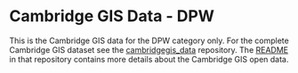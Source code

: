 Cambridge GIS Data - DPW
========================

This is the Cambridge GIS data for the DPW category only.  For the complete Cambridge GIS dataset see the [cambridgegis_data](https://github.com/cambridgegis/cambridgegis_data) repository.  The [README](https://github.com/cambridgegis/cambridgegis_data/blob/master/README.md) in that repository contains more details about the Cambridge GIS open data.

